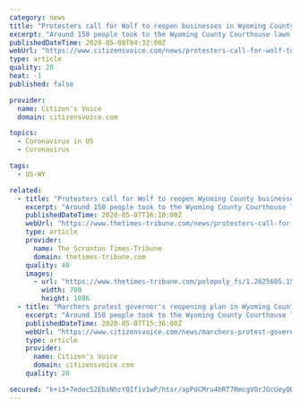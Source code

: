 ```yaml
---
category: news
title: "Protesters call for Wolf to reopen businesses in Wyoming County"
excerpt: "Around 150 people took to the Wyoming County Courthouse lawn Thursday morning to protest that businesses are not allowed to reopen in the county despite its meeting Gov. Tom Wolf’s reopening threshold"
publishedDateTime: 2020-05-08T04:32:00Z
webUrl: "https://www.citizensvoice.com/news/protesters-call-for-wolf-to-reopen-businesses-in-wyoming-county-1.2625944"
type: article
quality: 20
heat: -1
published: false

provider:
  name: Citizen's Voice
  domain: citizensvoice.com

topics:
  - Coronavirus in US
  - Coronavirus

tags:
  - US-WY

related:
  - title: "Protesters call for Wolf to reopen Wyoming County businesses"
    excerpt: "Around 150 people took to the Wyoming County Courthouse lawn this morning to protest that businesses are not allowed to reopen in the county despite its meeting Gov. Tom Wolf’s reopening threshold of"
    publishedDateTime: 2020-05-07T16:10:00Z
    webUrl: "https://www.thetimes-tribune.com/news/protesters-call-for-wolf-to-reopen-wyoming-county-businesses-1.2625688"
    type: article
    provider:
      name: The Scranton Times-Tribune
      domain: thetimes-tribune.com
    quality: 40
    images:
      - url: "https://www.thetimes-tribune.com/polopoly_fs/1.2625685.1588867539!/fileImage/httpImage/image.jpg_gen/derivatives/landscape_700/image.jpg"
        width: 700
        height: 1086
  - title: "Marchers protest governor's reopening plan in Wyoming County"
    excerpt: "Around 150 people took to the Wyoming County Courthouse lawn Thursday morning to protest the fact that businesses are not allowed to reopen in the county despite the county meeting Gov. Tom Wolf’s state threshold of fewer than 50 COVID-19 confirmed cases in the past two weeks."
    publishedDateTime: 2020-05-07T15:36:00Z
    webUrl: "https://www.citizensvoice.com/news/marchers-protest-governor-s-reopening-plan-in-wyoming-county-1.2625662"
    type: article
    provider:
      name: Citizen's Voice
      domain: citizensvoice.com
    quality: 20

secured: "k+i3+7edec52EbiNhzYQIf1v1wP/htsr/apPdCMru4bRT7RmcgVOrJGcUeyOD4PHxh3HT5n4KvNDx4JxrCpig5NEIxc13oMBVakDul4LAJ0sBZsirrZEp+k1iUL9JmZe7sCPd62ZTilbHukBrz1lPHkFId1pgjRcS3vijaF4VKInzdHitmTldrojT++eFsytYKrjt9+MMVvURUgl+BRqNa/N1SJVSIokVGE6f7cdw9UaThCwELCEly8DbgzOTBkqcCj0s3+yr/oFSQfXwoIuK9OOWvlTohdN2ewNpjaw4qB27Pgn2Eq7k7UJtGG2YhSH8qOu/KR9DopU5+Yspx2QbwDEevWjixunf3xBLSCPetzgiu18fPBsNkX6Wo4SJ8YB/Svaa8RFicX4UccH9n1uIbx+/JIhwb1zeuVlsM4suL7+aqgQSgWzs+A4XT1oIeeGCYOMG1Sa+rf960EDT5513Frluh2hW44ZyAzXnSfM2TQ=;SrNWNJrhtl1Dxd99JysH+A=="
---
```


